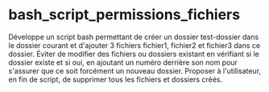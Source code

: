 # bash_script_permissions_fichiers  

Développe un script bash permettant de créer un dossier test-dossier dans le dossier courant et d'ajouter 3 fichiers fichier1, fichier2 et fichier3 dans ce dossier.
Éviter de modifier des fichiers ou dossiers existant en vérifiant si le dossier existe et si oui, en ajoutant un numéro derrière son nom pour s'assurer que ce soit forcément un nouveau dossier.
Proposer à l'utilisateur, en fin de script, de supprimer tous les fichiers et dossiers créés.
